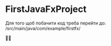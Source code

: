 ﻿# FirstJavaFxProject
Для того щоб побачити код треба перейти до: /src/main/java/com/example/firstfx/

&#128153;&#128155;
